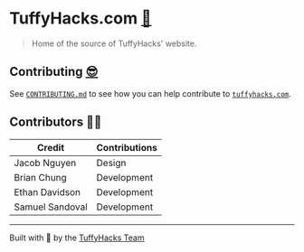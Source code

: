 # TuffyHacks.com [🐘][designs]

> Home of the source of TuffyHacks' website.

## Contributing [😎][deployment_console]

See [`CONTRIBUTING.md`][contributing] to see how you can help contribute to [`tuffyhacks.com`][demo_site].

## Contributors 👷‍♀️

| Credit          | Contributions |
| --------------- | ------------- |
| Jacob Nguyen    | Design        |
| Brian Chung     | Development   |
| Ethan Davidson  | Development   |
| Samuel Sandoval | Development   |

---

Built with 💖 by the [TuffyHacks Team][the_team]

[contributing]: docs/CONTRIBUTING.md
[deployment_console]: https://vercel.com/ethanthatonekid/tuffyhacks-site
[the_team]: https://acmcsuf.com/
[demo_site]: https://tuffyhacks.com/
[designs]: https://www.figma.com/file/X7GKSRwLKZbslV1zimyixz/TuffyHacks-Web-Design

